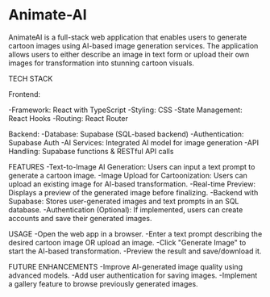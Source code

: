 # Animate-AI
AnimateAI is a full-stack web application that enables users to generate cartoon images using AI-based image generation services. The application allows users to either describe an image in text form or upload their own images for transformation into stunning cartoon visuals.

TECH STACK

Frontend:

-Framework: React with TypeScript                                                                                                                                                                                    -Styling: CSS
-State Management: React Hooks
-Routing: React Router

Backend:
-Database: Supabase (SQL-based backend)
-Authentication: Supabase Auth
-AI Services: Integrated AI model for image generation
-API Handling: Supabase functions & RESTful API calls

FEATURES
-Text-to-Image AI Generation: Users can input a text prompt to generate a cartoon image.
-Image Upload for Cartoonization: Users can upload an existing image for AI-based transformation.
-Real-time Preview: Displays a preview of the generated image before finalizing.
-Backend with Supabase: Stores user-generated images and text prompts in an SQL database.
-Authentication (Optional): If implemented, users can create accounts and save their generated images.

USAGE
-Open the web app in a browser.
-Enter a text prompt describing the desired cartoon image OR upload an image.
-Click "Generate Image" to start the AI-based transformation.
-Preview the result and save/download it.

FUTURE ENHANCEMENTS 
-Improve AI-generated image quality using advanced models.
-Add user authentication for saving images.
-Implement a gallery feature to browse previously generated images.
